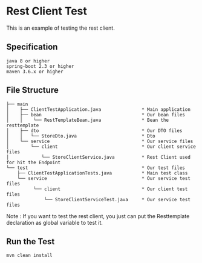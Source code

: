 # Rest Client Test
This is an example of testing the rest client. 
## Specification
 ```
java 8 or higher
spring-boot 2.3 or higher
maven 3.6.x or higher    
```
## File Structure
```
├── main
│    ├── ClientTestApplication.java               * Main application
│    ├── bean                                     * Our bean files
│    │    └── RestTemplateBean.java               * Bean the resttemplate
│    ├── dto                                      * Our DTO files
│    │   └── StoreDto.java                        * Dto 
│    └── service                                  * Our service files
│        └── client                               * Our client service files
│            └── StoreClientService.java          * Rest Client used for hit the Endpoint
└── test                                          * Our test files
    ├── ClientTestApplicationTests.java           * Main test class
    └── service                                   * Our service test files
          └── client                              * Our client test files
              └── StoreClientServiceTest.java     * Our service test files
```
Note : If you want to test the rest client, you just can put the Resttemplate declaration as global variable to test it.

## Run the Test
```
mvn clean install
```